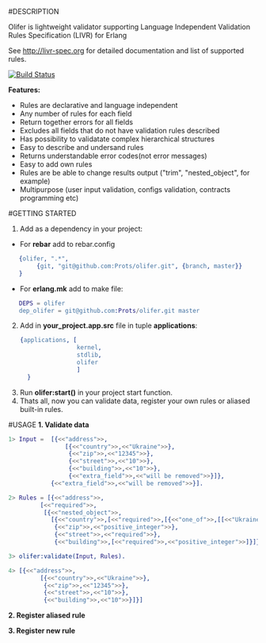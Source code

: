 #DESCRIPTION

Olifer is lightweight validator supporting Language Independent Validation Rules Specification (LIVR) for Erlang

See http://livr-spec.org for detailed documentation and list of supported rules.

[![Build Status](https://travis-ci.org/Prots/olifer.svg?branch=master)](https://travis-ci.org/Prots/olifer)

**Features:**

* Rules are declarative and language independent
* Any number of rules for each field
* Return together errors for all fields
* Excludes all fields that do not have validation rules described
* Has possibility to validatate complex hierarchical structures
* Easy to describe and undersand rules
* Returns understandable error codes(not error messages)
* Easy to add own rules
* Rules are be able to change results output ("trim", "nested_object", for example)
* Multipurpose (user input validation, configs validation, contracts programming etc)
 
#GETTING STARTED
1. Add as a dependency in your project:
  * For **rebar** add to rebar.config
   ```erl
      {olifer, ".*",
           {git, "git@github.com:Prots/olifer.git", {branch, master}}
      }
   ```
  * For **erlang.mk** add to make file:
   ```erl
      DEPS = olifer
      dep_olifer = git@github.com:Prots/olifer.git master
   ```
2. Add in **your_project.app.src** file in tuple **applications**:
   ```erl  
   {applications, [
                   kernel,
                   stdlib,
                   olifer
                   ]
     }
   ```
3. Run **olifer:start()** in your project start function.
4. Thats all, now you can validate data, register your own rules or aliased built-in rules.
 
#USAGE
**1. Validate data**
```erl
1> Input =  [{<<"address">>,
                [{<<"country">>,<<"Ukraine">>},
                 {<<"zip">>,<<"12345">>},
                 {<<"street">>,<<"10">>},
                 {<<"building">>,<<"10">>},
                 {<<"extra_field">>,<<"will be removed">>}]},
            {<<"extra_field">>,<<"will be removed">>}].

2> Rules = [{<<"address">>,
         [<<"required">>,
          [{<<"nested_object">>,
            [{<<"country">>,[<<"required">>,[{<<"one_of">>,[[<<"Ukraine">>,<<"USA">>]]}]]},
             {<<"zip">>,<<"positive_integer">>},
             {<<"street">>,<<"required">>},
             {<<"building">>,[<<"required">>,<<"positive_integer">>]}]}]]}].

3> olifer:validate(Input, Rules).

4> [{<<"address">>,
         [{<<"country">>,<<"Ukraine">>},
          {<<"zip">>,<<"12345">>},
          {<<"street">>,<<"10">>},
          {<<"building">>,<<"10">>}]}]
```
**2. Register aliased rule**

**3. Register new rule**

